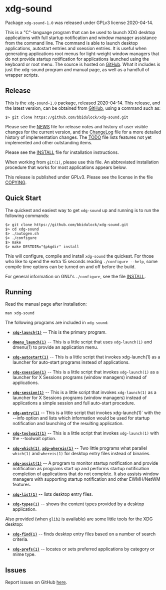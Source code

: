 [xdg-sound -- read me first file.  2020-04-14]: #

xdg-sound
===============

Package `xdg-sound-1.0` was released under GPLv3 license 2020-04-14.

This is a "C"-language program that can be used to launch XDG desktop
applications with full startup notification and window manager
assistance from the command line.  The command is able to launch desktop
applications, autostart entries and xsession entries.  It is useful when
generating applications root menus for light-weight window managers that
do not provide startup notification for applications launched using the
keyboard or root menu.  The source is hosted on
[GitHub](https://github.com/bbidulock/xdg-sound).  What it includes is
just the xdg-sound program and manual page, as well as a handfull of
wrapper scripts.


Release
-------

This is the `xdg-sound-1.0` package, released 2020-04-14.  This
release, and the latest version, can be obtained from [GitHub][1], using
a command such as:

    $> git clone https://github.com/bbidulock/xdg-sound.git

Please see the [NEWS][3] file for release notes and history of user
visible changes for the current version, and the [ChangeLog][4] file for
a more detailed history of implementation changes.  The [TODO][5] file
lists features not yet implemented and other outstanding items.

Please see the [INSTALL][7] file for installation instructions.

When working from `git(1)`, please use this file.  An abbreviated
installation procedure that works for most applications appears below.

This release is published under GPLv3.  Please see the license in the
file [COPYING][9].


Quick Start
-----------

The quickest and easiest way to get `xdg-sound` up and running is to run
the following commands:

    $> git clone https://github.com/bbidulock/xdg-sound.git
    $> cd xdg-sound
    $> ./autogen.sh
    $> ./configure
    $> make
    $> make DESTDIR="$pkgdir" install

This will configure, compile and install `xdg-sound` the quickest.  For
those who like to spend the extra 15 seconds reading `./configure
--help`, some compile time options can be turned on and off before the
build.

For general information on GNU's `./configure`, see the file
[INSTALL][7].


Running
-------

Read the manual page after installation:

    man xdg-sound

The following programs are included in `xdg-sound`:

 - [__`xdg-launch(1)`__][10] -- This is the primary program.

 - [__`dmenu_launch(1)`__][11] -- This is a little script that uses
   `xdg-launch(1)` and dmenu(1) to provide an application menu.

 - [__`xdg-autostart(1)`__][12] -- This is a little script that invokes
   xdg-launch(1) as a launcher for auto-start programs instead of
   applications.

 - [__`xdg-xsession(1)`__][13] -- This is a little script that invokes
   `xdg-launch(1)` as a launcher for X Sessions programs (window
   managers) instead of applications.

 - [__`xdg-session(1)`__][14] -- This is a little script that invokes
   `xdg-launch(1)` as a launcher for X Sessions programs (window
   managers) instead of applications a simple session and full
   auto-start procedure.

 - [__`xdg-entry(1)`__][15] -- This is a little script that invokes
   xdg-launch(1)` with the --info option and lists which information
   would be used for startup notification and launching of the resulting
   application.

 - [__`xdg-toolwait(1)`__][16] -- This is a little script that invokes
   `xdg-launch(1)` with the --toolwait option.

 - [__`xdg-which(1)`__][17], [__`xdg-whereis(1)`__][18] -- Two little programs what
   parallel `which(1)` and `whereis(1)` for desktop entry files instead
   of binaries.

 - [__`xdg-assist(1)`__][19] -- A program to monitor startup notification and
   provide notification as programs start up and performs startup
   notification completion of applications that do not complete.  It
   also assists window managers with supporting startup notification and
   other EWMH/NetWM features.

 - [__`xdg-list(1)`__][20] -- lists desktop entry files.

 - [__`xdg-types(1)`__][21] -- shows the content types provided by a desktop
   application.

Also provided (when `glib2` is available) are some little tools for the
XDG desktop:

 - [__`xdg-find(1)`__][22] -- finds desktop entry files based on a number of
   search criteria.

 - [__`xdg-prefs(1)`__][23] -- locates or sets preferred applications by
   category or mime type.


Issues
------

Report issues on GitHub [here][2].



[1]: https://github.com/bbidulock/xdg-sound
[2]: https://github.com/bbidulock/xdg-sound/issues
[3]: https://github.com/bbidulock/xdg-sound/blob/1.0/NEWS
[4]: https://github.com/bbidulock/xdg-sound/blob/1.0/ChangeLog
[5]: https://github.com/bbidulock/xdg-sound/blob/1.0/TODO
[6]: https://github.com/bbidulock/xdg-sound/blob/1.0/COMPLIANCE
[7]: https://github.com/bbidulock/xdg-sound/blob/1.0/INSTALL
[8]: https://github.com/bbidulock/xdg-sound/blob/1.0/LICENSE
[9]: https://github.com/bbidulock/xdg-sound/blob/1.0/COPYING
[10]: https://github.com/bbidulock/xdg-sound/blob/1.0/man/xdg-launch.pod
[11]: https://github.com/bbidulock/xdg-sound/blob/1.0/man/dmenu_launch.pod
[12]: https://github.com/bbidulock/xdg-sound/blob/1.0/man/xdg-autostart.pod
[13]: https://github.com/bbidulock/xdg-sound/blob/1.0/man/xdg-xsession.pod
[14]: https://github.com/bbidulock/xdg-sound/blob/1.0/man/xdg-session.pod
[15]: https://github.com/bbidulock/xdg-sound/blob/1.0/man/xdg-entry.pod
[16]: https://github.com/bbidulock/xdg-sound/blob/1.0/man/xdg-toolwait.pod
[17]: https://github.com/bbidulock/xdg-sound/blob/1.0/man/xdg-which.pod
[18]: https://github.com/bbidulock/xdg-sound/blob/1.0/man/xdg-whereis.pod
[19]: https://github.com/bbidulock/xdg-sound/blob/1.0/man/xdg-assist.pod
[20]: https://github.com/bbidulock/xdg-sound/blob/1.0/man/xdg-list.pod
[21]: https://github.com/bbidulock/xdg-sound/blob/1.0/man/xdg-types.pod
[22]: https://github.com/bbidulock/xdg-sound/blob/1.0/man/xdg-find.pod
[23]: https://github.com/bbidulock/xdg-sound/blob/1.0/man/xdg-prefs.pod

[ vim: set ft=markdown sw=4 tw=72 nocin nosi fo+=tcqlorn spell: ]: #
